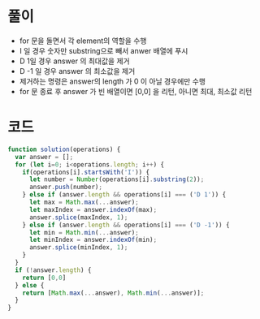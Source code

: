 # 풀이

- for 문을 돌면서 각 element의 역할을 수행
- I 일 경우 숫자만 substring으로 빼서 anwer 배열에 푸시
- D 1일 경우 answer 의 최대값을 제거
- D -1 일 경우 answer 의 최소값을 제거
- 제거하는 명령은 answer의 length 가 0 이 아닐 경우에만 수행
- for 문 종료 후 answer 가 빈 배열이면 [0,0] 을 리턴, 아니면 최대, 최소값 리턴

# 코드

```js
function solution(operations) {
  var answer = [];
  for (let i=0; i<operations.length; i++) {
    if(operations[i].startsWith('I')) {
      let number = Number(operations[i].substring(2));
      answer.push(number);
    } else if (answer.length && operations[i] === ('D 1')) {
      let max = Math.max(...answer);
      let maxIndex = answer.indexOf(max);
      answer.splice(maxIndex, 1);
    } else if (answer.length && operations[i] === ('D -1')) {
      let min = Math.min(...answer);
      let minIndex = answer.indexOf(min);
      answer.splice(minIndex, 1);
    }
  } 
  if (!answer.length) {
    return [0,0]
  } else {
    return [Math.max(...answer), Math.min(...answer)];
  }
}
```